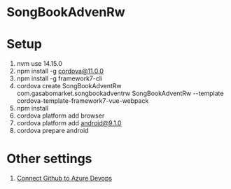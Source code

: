 # SongBookAdvenRw

# Setup
1. nvm use 14.15.0
2. npm install -g cordova@11.0.0
3. npm install -g framework7-cli 
4. cordova create SongBookAdventRw com.gasabomarket.songbookadventrw SongBookAdventRw --template cordova-template-framework7-vue-webpack
5. npm install
6. cordova platform add browser
7. cordova platform add android@9.1.0
8. cordova prepare android

# Other settings
1. [Connect Github to Azure Devops](https://docs.microsoft.com/en-us/azure/devops/boards/github/connect-to-github?view=azure-devops#:~:text=Username%20plus%20password-,Open%20Project%20Settings%3EGitHub%20Connections.,use%20your%20GitHub%20account%20credentials)